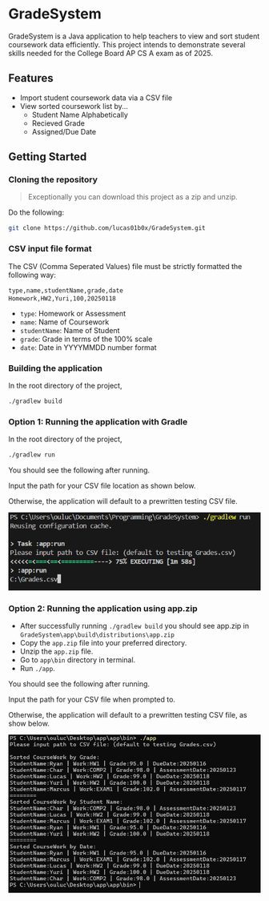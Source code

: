 # GradeSystem
GradeSystem is a Java application to help teachers to view and sort student coursework data efficiently. This project intends to demonstrate several skills needed for the College Board AP CS A exam as of 2025.

## Features
* Import student coursework data via a CSV file
* View sorted coursework list by...
    * Student Name Alphabetically
    * Recieved Grade
    * Assigned/Due Date

## Getting Started

### Cloning the repository
> Exceptionally you can download this project as a zip and unzip.

Do the following: 
```bash
git clone https://github.com/lucas01b0x/GradeSystem.git
```

### CSV input file format
The CSV (Comma Seperated Values) file must be strictly formatted the following way:
```CSV
type,name,studentName,grade,date
Homework,HW2,Yuri,100,20250118
```
* `type`: Homework or Assessment
* `name`: Name of Coursework
* `studentName`: Name of Student
* `grade`: Grade in terms of the 100% scale
* `date`: Date in YYYYMMDD number format


### Building the application
In the root directory of the project,
```bash
./gradlew build
```

### Option 1: Running the application with Gradle
In the root directory of the project,
```bash
./gradlew run
```
You should see the following after running.

Input the path for your CSV file location as shown below.

Otherwise, the application will default to a prewritten testing CSV file.

![GradleRunScreenshot](./GradleRunScreenshot.png)

### Option 2: Running the application using app.zip
* After successfully running `./gradlew build` you should see app.zip in `GradeSystem\app\build\distributions\app.zip`
* Copy the `app.zip` file into your preferred directory.
* Unzip the `app.zip` file.
* Go to `app\bin` directory in terminal.
* Run `./app`.

You should see the following after running.

Input the path for your CSV file when prompted to.

Otherwise, the application will default to a prewritten testing CSV file, as show below.

![ZipRunScreenshot](./ZipRunScreenshot.png)